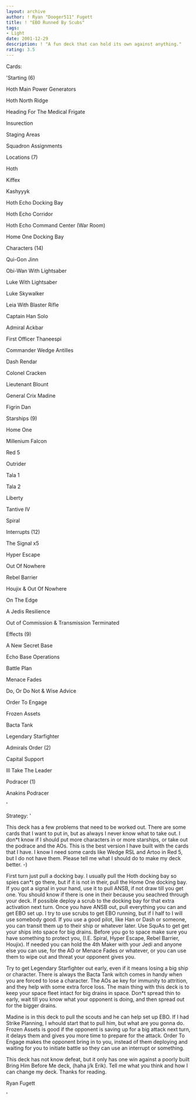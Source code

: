 ```yaml
---
layout: archive
author: ! Ryan "Dooger511" Fugett
title: ! "EBO Runned By Scubs"
tags:
- Light
date: 2001-12-29
description: ! "A fun deck that can hold its own against anything."
rating: 3.5
---
```

Cards: 

'Starting (6)

Hoth Main Power Generators

Hoth North Ridge

Heading For The Medical Frigate

Insurection

Staging Areas

Squadron Assignments


Locations (7)

Hoth

Kiffex

Kashyyyk

Hoth Echo Docking Bay

Hoth Echo Corridor

Hoth Echo Command Center (War Room)

Home One Docking Bay


Characters (14)

Qui-Gon Jinn

Obi-Wan With Lightsaber

Luke With Lightsaber

Luke Skywalker

Leia With Blaster Rifle

Captain Han Solo

Admiral Ackbar

First Officer Thaneespi

Commander Wedge Antilles

Dash Rendar

Colonel Cracken

Lieutenant Blount

General Crix Madine

Figrin Dan


Starships (9)

Home One

Millenium Falcon

Red 5

Outrider

Tala 1

Tala 2

Liberty 

Tantive IV

Spiral


Interrupts (12)

The Signal x5

Hyper Escape

Out Of Nowhere

Rebel Barrier

Houjix & Out Of Nowhere

On The Edge

A Jedis Resilience

Out of Commission & Transmission Terminated


Effects (9)

A New Secret Base

Echo Base Operations

Battle Plan

Menace Fades

Do, Or Do Not & Wise Advice

Order To Engage

Frozen Assets

Bacta Tank

Legendary Starfighter


Admirals Order (2)

Capital Support

Ill Take The Leader


Podracer (1)

Anakins Podracer

'

Strategy: '

This deck has a few problems that need to be worked out. There are some cards that I want to put in, but as always I never know what to take out. I don*t know if I should put more characters in or more starships, or take out the podrace and the AOs. This is the best version I have built with the cards that I have. I know I need some cards like Wedge RSL and Artoo in Red 5, but I do not have them. Please tell me what I should do to make my deck better. -)


First turn just pull a docking bay. I usually pull the Hoth docking bay so spies can*t go there, but if it is not in their, pull the Home One docking bay. If you got a signal in your hand, use it to pull ANSB, if not draw till you get one. You should know if there is one in their because you seachred through your deck. If possible deploy a scrub to the docking bay for that extra activation next turn. Once you have ANSB out, pull everything you can and get EBO set up. I try to use scrubs to get EBO running, but if I half to I will use somebody good. If you use a good pilot, like Han or Dash or someone, you can transit them up to their ship or whatever later. Use SquAs to get get your ships into space for big drains. Before you go to space make sure you have something to protect you, (I.E. Spiral, Hyper Escape, Rebel Barrier, Houjix). If needed you can hold the 4th Maker with your Jedi and anyone else you can use, for the AO or Menace Fades or whatever, or you can use them to wipe out and threat your opponent gives you.


Try to get Legendary Starfighter out early, even if it means losing a big ship or character. There is always the Bacta Tank witch comes in handy when you are forced to lose a character. The AOs ae key for immunity to attrition, and they help with some extra force loss. The main thing with this deck is to keep your space fleet intact for big drains in space. Don*t spread thin to early, wait till you know what your opponent is doing, and then spread out for the bigger drains. 


Madine is in this deck to pull the scouts and he can help set up EBO. If I had Strike Planning, I whould start that to pull him, but what are you gonna do. Frozen Assets is good if the opponent is saving up for a big attack next turn, it delays them and gives you more time to prepare for the attack. Order To Engage makes the opponent bring in to you, instead of them deploying and waiting for you to initiate battle so they can use an interrupt or something.


This deck has not know defeat, but it only has one win against a poorly built Bring Him Before Me deck, (haha j/k Erik). Tell me what you think and how I can change my deck. Thanks for reading.


Ryan Fugett

'